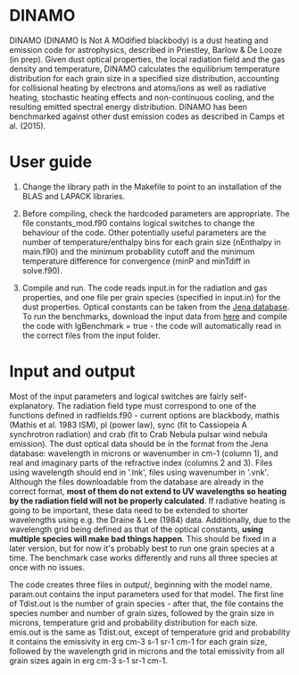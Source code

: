 # DINAMO
DINAMO (DINAMO Is Not A MOdified blackbody) is a dust heating and emission code for astrophysics, 
described in Priestley, Barlow & De Looze (in prep).
Given dust optical properties, the local radiation field and the gas density and temperature, 
DINAMO calculates the equilibrium temperature distribution for each grain size in a specified 
size distribution, accounting for collisional heating by electrons and atoms/ions as well as 
radiative heating, stochastic heating effects and non-continuous cooling, 
and the resulting emitted spectral energy distribution. DINAMO has been benchmarked 
against other dust emission codes as described in Camps et al. (2015).

# User guide
1. Change the library path in the Makefile to point to an installation of the BLAS and LAPACK libraries.

2. Before compiling, check the hardcoded parameters are appropriate. The file constants_mod.f90 contains logical switches to change the behaviour of the code. Other potentially useful parameters are the number of temperature/enthalpy bins for each grain size (nEnthalpy in main.f90) and the minimum probability cutoff and the minimum temperature difference for convergence (minP and minTdiff in solve.f90).

3. Compile and run. The code reads input.in for the radiation and gas properties, and one file per grain species (specified in input.in) for the dust properties. Optical constants can be taken from the [Jena database](https://www.astro.uni-jena.de/Laboratory/OCDB/). To run the benchmarks, download the input data from [here](http://www.shg.ugent.be/html/index.html) and compile the code with lgBenchmark = true - the code will automatically read in the correct files from the input folder.

# Input and output
Most of the input parameters and logical switches are fairly self-explanatory. The radiation field type must correspond to one of the functions defined in radfields.f90 - current options are blackbody, mathis (Mathis et al. 1983 ISM), pl (power law), sync (fit to Cassiopeia A synchrotron radiation) and crab (fit to Crab Nebula pulsar wind nebula emission). The dust optical data should be in the format from the Jena database: wavelength in microns or wavenumber in cm-1 (column 1), and real and imaginary parts of the refractive index (columns 2 and 3). Files using wavelength should end in '.lnk', files using wavenumber in '.vnk'. Although the files downloadable from the database are already in the correct format, **most of them do not extend to UV wavelengths so heating by the radiation field will not be properly calculated**. If radiative heating is going to be important, these data need to be extended to shorter wavelengths using e.g. the Draine & Lee (1984) data. Additionally, due to the wavelength grid being defined as that of the optical constants, **using multiple species will make bad things happen**. This should be fixed in a later version, but for now it's probably best to run one grain species at a time. The benchmark case works differently and runs all three species at once with no issues.

The code creates three files in output/, beginning with the model name. param.out contains the input parameters used for that model. The first line of Tdist.out is the number of grain species - after that, the file contains the species number and number of grain sizes, followed by the grain size in microns, temperature grid and probability distribution for each size. emis.out is the same as Tdist.out, except of temperature grid and probability it contains the emissivity in erg cm-3 s-1 sr-1 cm-1 for each grain size, followed by the wavelength grid in microns and the total emissivity from all grain sizes again in erg cm-3 s-1 sr-1 cm-1.
